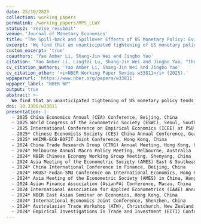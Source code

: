 ```yaml
---
date: 25/10/2025
collection: working_papers
permalink: /working_papers/MPS_LLWY
status2: 'revise_resubmit'
venue: 'Journal of Monetary Economics'
title: "The Spill-back and Spillover Effects of US Monetary Policy: Evidence on an International Cost Channel"
excerpt: 'We find that an unanticipated tightening of US monetary policy tends to raise US import prices. This empirical "spill-back" pattern differs from the predictions of typical open-economy macro models. We also document a new empirical "spillover" effect: import prices of other countries also rise following an unexpected US monetary tightening. To understand the mechanism, we examine Chinese exporters and identify a borrowing cost channel - their liquidity conditions generally deteriorate after a US monetary tightening. Indeed, the output price response is greater for those firms facing higher borrowing costs or tighter liquidity conditions.'
custom_excerpt: 'true'
coauthors: 'Yao Amber Li, Shang-Jin Wei and Jingbo Yao'
citation: 'Yao Amber Li, Lingfei Lu, Shang-Jin Wei and Jingbo Yao. "The Spill-back and Spillover Effects of US Monetary Policy: Evidence on an International Cost Channel." <i>NBER Working Paper Series No. w33811</i> (2025).'
cv_citation_authors: 'Yao Amber Li, Shang-Jin Wei and Jingbo Yao'
cv_citation_other: '<i>NBER Working Paper Series w33811</i> (2025).'
wppaperurl: 'https://www.nber.org/papers/w33811'
wppaper_label: "NBER WP"
output: true
abstract: >-
  We find that an unanticipated tightening of US monetary policy tends to raise US import prices. This empirical "spill-back" pattern differs from the predictions of typical open-economy macro models. We also document a new empirical "spillover" effect: import prices of other countries also rise following an unexpected US monetary tightening. To understand the mechanism, we examine Chinese exporters and identify a borrowing cost channel - their liquidity conditions generally deteriorate after a US monetary tightening. Indeed, the output price response is greater for those firms facing higher borrowing costs or tighter liquidity conditions.
doi: 10.3386/w33811
presentation: |-
  - 2025 China Economics Annual (CEA) Conference, Beijing, China
  - 2025 World Congress of the Econometric Society (ESWC), Seoul, South Korea
  - 2025 International Conference on Empirical Economics (ICEE) at PSU Altoona, Pittsburgh, USA
  - 2025* Chinese Economists Society (CES) China Annual Conference, Guangzhou, China
  - 2025* HKIMR-ECB-BOFIT Joint Conference, Hong Kong, China
  - 2024 China Trade Research Group (CTRG) Annual Meeting, Hong Kong, China
  - 2024* Melbourne Annual Macro Policy Meeting, Melbourne, Australia
  - 2024* NBER Chinese Economy Working Group Meeting, Shenyang, China
  - 2024 Asia Meeting of the Econometric Society (AMES) East & Southeast Asia, Ho Chi Minh City, Vietnam
  - 2024* China International Conference in Finance, Beijing, China
  - 2024* HKUST-Fudan-SMU Conference on International Economics, Hong Kong, China
  - 2024* Asia Meeting of the Econometric Society (AMES) in China, Hangzhou, China
  - 2024 Asian Finance Association (AsianFA) Conference, Macau, China
  - 2024 International Association for Applied Econometrics (IAAE) Annual Conference, Xiamen, China
  - 2024* NBER East Asian Seminar on Economics, Hong Kong, China
  - 2024* International Economics Joint Conference, Shenzhen, China
  - 2024* Australasian Trade Workshop (ATW), Christchurch, New Zealand
  - 2024* Empirical Investigations in Trade and Investment (EITI) Conference, Jakata, Indonesia
---
```

